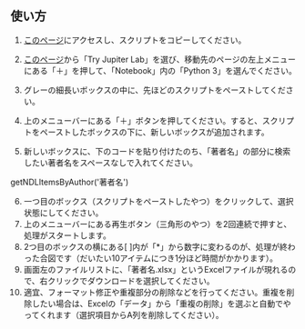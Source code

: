 ## 使い方

1. [このページ](https://github.com/si-zerodarkthirty/NDLSearch/blob/master/NDLSearch.py)にアクセスし、スクリプトをコピーしてください。

2. [このページ](https://jupyter.org/try)から「Try Jupiter Lab」を選び、移動先のページの左上メニューにある「＋」を押して、「Notebook」内の「Python 3」を選んでください。

3. グレーの細長いボックスの中に、先ほどのスクリプトをペーストしてください。
4. 上のメニューバーにある「＋」ボタンを押してください。すると、スクリプトをペーストしたボックスの下に、新しいボックスが追加されます。
5. 新しいボックスに、下のコードを貼り付けたのち、「著者名」の部分に検索したい著者名をスペースなしで入れてください。

getNDLItemsByAuthor('著者名')

6. 一つ目のボックス（スクリプトをペーストしたやつ）をクリックして、選択状態にしてください。
7. 上のメニューバーにある再生ボタン（三角形のやつ）を2回連続で押すと、処理がスタートします。
8. 2つ目のボックスの横にある[ ]内が「*」から数字に変わるのが、処理が終わった合図です（だいたい10アイテムにつき1分ほど時間がかかります）。
9. 画面左のファイルリストに、「著者名.xlsx」というExcelファイルが現れるので、右クリックでダウンロードを選択してください。
10. 適宜、フォーマット修正や重複部分の削除などを行ってください。重複を削除したい場合は、Excelの「データ」から「重複の削除」を選ぶと自動でやってくれます（選択項目からA列を削除してください）。
